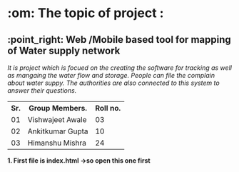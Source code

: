 <h1>
  :om: The topic of project : 
</h1>
<h2> :point_right: Web /Mobile based tool for mapping of Water supply network</h2>
<p><i>
  It is project which is focued on the creating the software for tracking as well as mangaing the water flow and storage. People can file the complain about water suppy. The authorities are also connected to this system to answer their questions. 
</i></p>
<table>
  <tr>
    <th>Sr.</th>
    <th>Group Members.</th>
    <th>Roll no.</th>
  </tr>
  <tr>
    <td>01</td>
    <td>Vishwajeet Awale</td>
    <td>03</td>
  </tr>
  <tr>
    <td>02</td>
    <td>Ankitkumar Gupta</td>
    <td>10</td>
  </tr>
  <tr>
    <td>03</td>
    <td>Himanshu Mishra</td>
    <td>24</td>
  </tr> 
</table>

<b>1. First file is index.html ->so open this one first<b>

